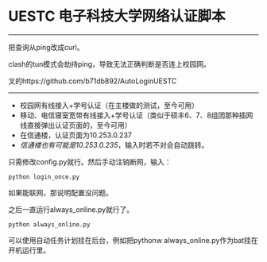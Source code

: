 # UESTC 电子科技大学网络认证脚本
------------------------------
把查询从ping改成curl。

clash的tun模式会劫持ping，导致无法正确判断是否连上校园网。

叉的https://github.com/b71db892/AutoLoginUESTC  

---

- 校园网有线接入+学号认证（在主楼做的测试，至今可用）
- 移动、电信寝室宽带有线接入+学号认证（类似于硕丰6、7、8组团那种插网线直接弹出认证页面的，至今可用）
- 在信通楼，认证页面为10.253.0.237
- *信通楼也有可能是10.253.0.235*，输入时若不对会自动跳转。
  
只需修改config.py就行。然后手动注销断网，输入：
```angular2html
python login_once.py
```
如果能联网，那说明配置没问题。

之后一直运行always_online.py就行了。
```angular2html
python always_online.py  
```

可以使用自动任务计划挂在后台，例如把pythonw always_online.py作为bat挂在开机运行里。
